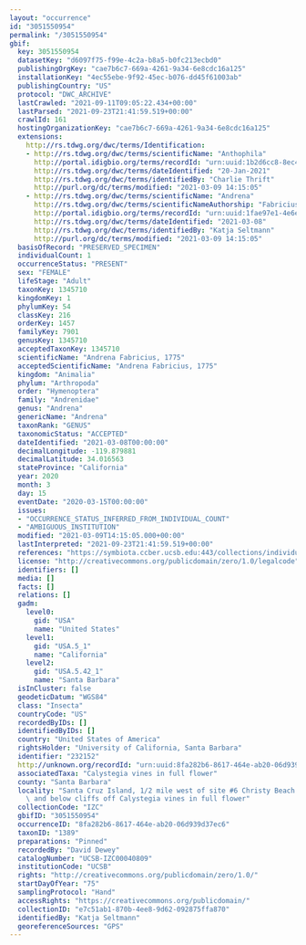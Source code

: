 ```yaml
---
layout: "occurrence"
id: "3051550954"
permalink: "/3051550954"
gbif:
  key: 3051550954
  datasetKey: "d6097f75-f99e-4c2a-b8a5-b0fc213ecbd0"
  publishingOrgKey: "cae7b6c7-669a-4261-9a34-6e8cdc16a125"
  installationKey: "4ec55ebe-9f92-45ec-b076-dd45f61003ab"
  publishingCountry: "US"
  protocol: "DWC_ARCHIVE"
  lastCrawled: "2021-09-11T09:05:22.434+00:00"
  lastParsed: "2021-09-23T21:41:59.519+00:00"
  crawlId: 161
  hostingOrganizationKey: "cae7b6c7-669a-4261-9a34-6e8cdc16a125"
  extensions:
    http://rs.tdwg.org/dwc/terms/Identification:
    - http://rs.tdwg.org/dwc/terms/scientificName: "Anthophila"
      http://portal.idigbio.org/terms/recordId: "urn:uuid:1b2d6cc8-8ec4-45b3-801d-510124ec8656"
      http://rs.tdwg.org/dwc/terms/dateIdentified: "20-Jan-2021"
      http://rs.tdwg.org/dwc/terms/identifiedBy: "Charlie Thrift"
      http://purl.org/dc/terms/modified: "2021-03-09 14:15:05"
    - http://rs.tdwg.org/dwc/terms/scientificName: "Andrena"
      http://rs.tdwg.org/dwc/terms/scientificNameAuthorship: "Fabricius, 1775"
      http://portal.idigbio.org/terms/recordId: "urn:uuid:1fae97e1-4e6e-4734-ac88-509135fbcb06"
      http://rs.tdwg.org/dwc/terms/dateIdentified: "2021-03-08"
      http://rs.tdwg.org/dwc/terms/identifiedBy: "Katja Seltmann"
      http://purl.org/dc/terms/modified: "2021-03-09 14:15:05"
  basisOfRecord: "PRESERVED_SPECIMEN"
  individualCount: 1
  occurrenceStatus: "PRESENT"
  sex: "FEMALE"
  lifeStage: "Adult"
  taxonKey: 1345710
  kingdomKey: 1
  phylumKey: 54
  classKey: 216
  orderKey: 1457
  familyKey: 7901
  genusKey: 1345710
  acceptedTaxonKey: 1345710
  scientificName: "Andrena Fabricius, 1775"
  acceptedScientificName: "Andrena Fabricius, 1775"
  kingdom: "Animalia"
  phylum: "Arthropoda"
  order: "Hymenoptera"
  family: "Andrenidae"
  genus: "Andrena"
  genericName: "Andrena"
  taxonRank: "GENUS"
  taxonomicStatus: "ACCEPTED"
  dateIdentified: "2021-03-08T00:00:00"
  decimalLongitude: -119.879881
  decimalLatitude: 34.016563
  stateProvince: "California"
  year: 2020
  month: 3
  day: 15
  eventDate: "2020-03-15T00:00:00"
  issues:
  - "OCCURRENCE_STATUS_INFERRED_FROM_INDIVIDUAL_COUNT"
  - "AMBIGUOUS_INSTITUTION"
  modified: "2021-03-09T14:15:05.000+00:00"
  lastInterpreted: "2021-09-23T21:41:59.519+00:00"
  references: "https://symbiota.ccber.ucsb.edu:443/collections/individual/index.php?occid=232152"
  license: "http://creativecommons.org/publicdomain/zero/1.0/legalcode"
  identifiers: []
  media: []
  facts: []
  relations: []
  gadm:
    level0:
      gid: "USA"
      name: "United States"
    level1:
      gid: "USA.5_1"
      name: "California"
    level2:
      gid: "USA.5.42_1"
      name: "Santa Barbara"
  isInCluster: false
  geodeticDatum: "WGS84"
  class: "Insecta"
  countryCode: "US"
  recordedByIDs: []
  identifiedByIDs: []
  country: "United States of America"
  rightsHolder: "University of California, Santa Barbara"
  identifier: "232152"
  http://unknown.org/recordId: "urn:uuid:8fa282b6-8617-464e-ab20-06d939d37ec6"
  associatedTaxa: "Calystegia vines in full flower"
  county: "Santa Barbara"
  locality: "Santa Cruz Island, 1/2 mile west of site #6 Christy Beach. Behind dunes\
    \ and below cliffs off Calystegia vines in full flower"
  collectionCode: "IZC"
  gbifID: "3051550954"
  occurrenceID: "8fa282b6-8617-464e-ab20-06d939d37ec6"
  taxonID: "1389"
  preparations: "Pinned"
  recordedBy: "David Dewey"
  catalogNumber: "UCSB-IZC00040809"
  institutionCode: "UCSB"
  rights: "http://creativecommons.org/publicdomain/zero/1.0/"
  startDayOfYear: "75"
  samplingProtocol: "Hand"
  accessRights: "https://creativecommons.org/publicdomain/"
  collectionID: "e7c51ab1-870b-4ee8-9d62-092875ffa870"
  identifiedBy: "Katja Seltmann"
  georeferenceSources: "GPS"
---
```

